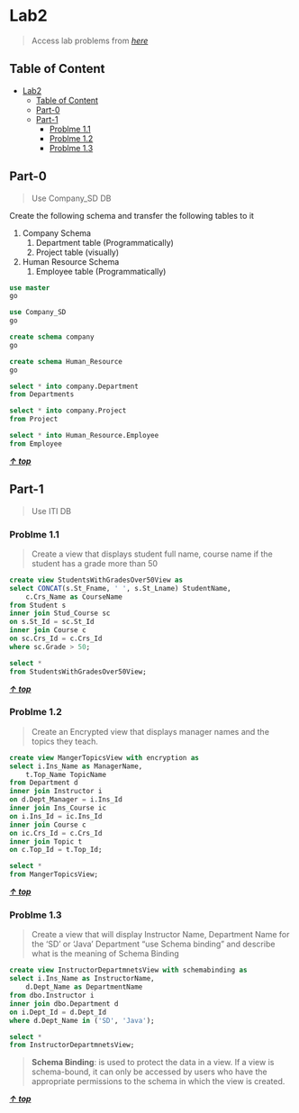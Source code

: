 # Lab2

> Access lab problems from _[here](./lab2.pdf)_

## Table of Content

<!-- TOC -->

- [Lab2](#lab2)
    - [Table of Content](#table-of-content)
    - [Part-0](#part-0)
    - [Part-1](#part-1)
        - [Problme 1.1](#problme-11)
        - [Problme 1.2](#problme-12)
        - [Problme 1.3](#problme-13)

<!-- /TOC -->

## Part-0

> Use Company_SD DB

Create the following schema and transfer the following tables to it

1. Company Schema
   1. Department table (Programmatically)
   2. Project table (visually)
2. Human Resource Schema
   1. Employee table (Programmatically)

```sql
use master
go

use Company_SD
go

create schema company
go

create schema Human_Resource
go

select * into company.Department
from Departments

select * into company.Project
from Project

select * into Human_Resource.Employee
from Employee
```

**_[&uarr; top](#table-of-content)_**

## Part-1

> Use ITI DB

### Problme 1.1

> Create a view that displays student full name, course name if the student has a grade more than 50

```sql
create view StudentsWithGradesOver50View as
select CONCAT(s.St_Fname, ' ', s.St_Lname) StudentName,
	c.Crs_Name as CourseName
from Student s
inner join Stud_Course sc
on s.St_Id = sc.St_Id
inner join Course c
on sc.Crs_Id = c.Crs_Id
where sc.Grade > 50;

select *
from StudentsWithGradesOver50View;
```

**_[&uarr; top](#table-of-content)_**

### Problme 1.2

> Create an Encrypted view that displays manager names and the topics they teach.

```sql
create view MangerTopicsView with encryption as
select i.Ins_Name as ManagerName,
	t.Top_Name TopicName
from Department d
inner join Instructor i
on d.Dept_Manager = i.Ins_Id
inner join Ins_Course ic
on i.Ins_Id = ic.Ins_Id
inner join Course c
on ic.Crs_Id = c.Crs_Id
inner join Topic t
on c.Top_Id = t.Top_Id;

select *
from MangerTopicsView;
```

**_[&uarr; top](#table-of-content)_**

### Problme 1.3

> Create a view that will display Instructor Name, Department Name for the ‘SD’ or ‘Java’ Department “use Schema binding” and describe what is the meaning of Schema Binding

```sql
create view InstructorDepartmnetsView with schemabinding as
select i.Ins_Name as InstructorName,
	d.Dept_Name as DepartmentName
from dbo.Instructor i
inner join dbo.Department d
on i.Dept_Id = d.Dept_Id
where d.Dept_Name in ('SD', 'Java');

select *
from InstructorDepartmnetsView;
```

> **Schema Binding**: is used to protect the data in a view. If a view is schema-bound, it can only be accessed by users who have the appropriate permissions to the schema in which the view is created.

**_[&uarr; top](#table-of-content)_**
